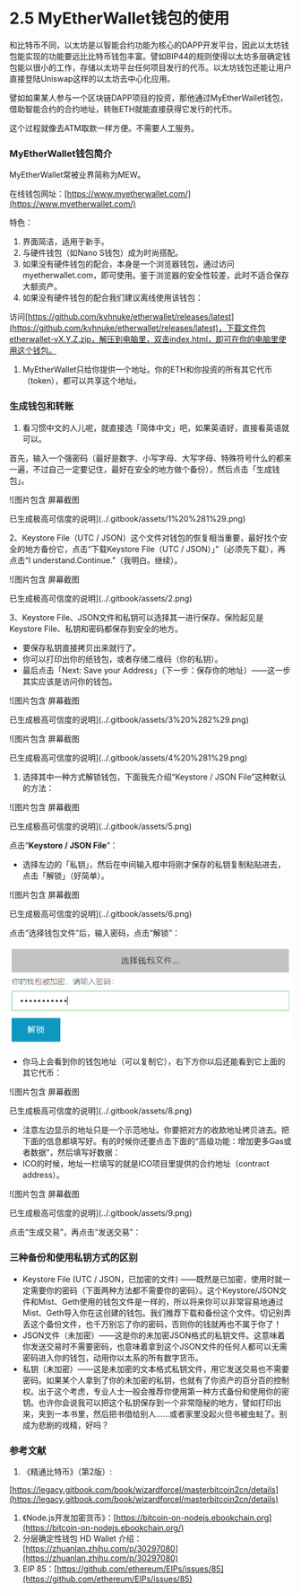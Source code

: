 # 2.5 MyEtherWallet钱包的使用

和比特币不同，以太坊是以智能合约功能为核心的DAPP开发平台，因此以太坊钱包能实现的功能要远比比特币钱包丰富。譬如BIP44的规则使得以太坊多层确定钱包能以很小的工作，存储以太坊平台任何项目发行的代币。以太坊钱包还能让用户直接登陆Uniswap这样的以太坊去中心化应用。

譬如如果某人参与一个区块链DAPP项目的投资，那他通过MyEtherWallet钱包，借助智能合约的合约地址，转账ETH就能直接获得它发行的代币。

这个过程就像去ATM取款一样方便。不需要人工服务。

### MyEtherWallet钱包简介

MyEtherWallet常被业界简称为MEW。

在线钱包网址：[https://www.myetherwallet.com/](https://www.myetherwallet.com/)

特色：

1. 界面简洁，适用于新手。
2. 与硬件钱包（如Nano S钱包）成为时尚搭配。
3. 如果没有硬件钱包的配合，本身是一个浏览器钱包，通过访问myetherwallet.com，即可使用。鉴于浏览器的安全性较差，此时不适合保存大额资产。
4. 如果没有硬件钱包的配合我们建议离线使用该钱包：

访问[https://github.com/kvhnuke/etherwallet/releases/latest](https://github.com/kvhnuke/etherwallet/releases/latest)，下载文件包etherwallet-vX.Y.Z.zip，解压到电脑里，双击index.html，即可在你的电脑里使用这个钱包。

1. MyEtherWallet只给你提供一个地址。你的ETH和你投资的所有其它代币（token），都可以共享这个地址。

### 生成钱包和转账

1. 看习惯中文的人儿呢，就直接选「简体中文」吧，如果英语好，直接看英语就可以。

首先，输入一个强密码（最好是数字、小写字母、大写字母、特殊符号什么的都来一遍，不过自己一定要记住，最好在安全的地方做个备份），然后点击「生成钱包」。

![&#x56FE;&#x7247;&#x5305;&#x542B; &#x5C4F;&#x5E55;&#x622A;&#x56FE;

&#x5DF2;&#x751F;&#x6210;&#x6781;&#x9AD8;&#x53EF;&#x4FE1;&#x5EA6;&#x7684;&#x8BF4;&#x660E;](../.gitbook/assets/1%20%281%29.png)

2、Keystore File（UTC / JSON）这个文件对钱包的恢复相当重要，最好找个安全的地方备份它，点击“下载Keystore File（UTC / JSON）」”（必须先下载），再点击“I understand.Continue.”（我明白。继续）。

![&#x56FE;&#x7247;&#x5305;&#x542B; &#x5C4F;&#x5E55;&#x622A;&#x56FE;

&#x5DF2;&#x751F;&#x6210;&#x6781;&#x9AD8;&#x53EF;&#x4FE1;&#x5EA6;&#x7684;&#x8BF4;&#x660E;](../.gitbook/assets/2.png)

3、Keystore File、JSON文件和私钥可以选择其一进行保存。保险起见是Keystore File、私钥和密码都保存到安全的地方。

* 要保存私钥直接拷贝出来就行了。
* 你可以打印出你的纸钱包，或者存储二维码（你的私钥）。
* 最后点击「Next: Save your Address」（下一步：保存你的地址）——这一步其实应该是访问你的钱包。

![&#x56FE;&#x7247;&#x5305;&#x542B; &#x5C4F;&#x5E55;&#x622A;&#x56FE;

&#x5DF2;&#x751F;&#x6210;&#x6781;&#x9AD8;&#x53EF;&#x4FE1;&#x5EA6;&#x7684;&#x8BF4;&#x660E;](../.gitbook/assets/3%20%282%29.png)

![&#x56FE;&#x7247;&#x5305;&#x542B; &#x5C4F;&#x5E55;&#x622A;&#x56FE;

&#x5DF2;&#x751F;&#x6210;&#x6781;&#x9AD8;&#x53EF;&#x4FE1;&#x5EA6;&#x7684;&#x8BF4;&#x660E;](../.gitbook/assets/4%20%281%29.png)

1. 选择其中一种方式解锁钱包，下面我先介绍“Keystore / JSON File”这种默认的方法：

![&#x56FE;&#x7247;&#x5305;&#x542B; &#x5C4F;&#x5E55;&#x622A;&#x56FE;

&#x5DF2;&#x751F;&#x6210;&#x6781;&#x9AD8;&#x53EF;&#x4FE1;&#x5EA6;&#x7684;&#x8BF4;&#x660E;](../.gitbook/assets/5.png)

点击“**Keystore / JSON File**”：

* 选择左边的「私钥」，然后在中间输入框中将刚才保存的私钥复制粘贴进去，点击「解锁」（好简单）。

![&#x56FE;&#x7247;&#x5305;&#x542B; &#x5C4F;&#x5E55;&#x622A;&#x56FE;

&#x5DF2;&#x751F;&#x6210;&#x6781;&#x9AD8;&#x53EF;&#x4FE1;&#x5EA6;&#x7684;&#x8BF4;&#x660E;](../.gitbook/assets/6.png)

点击“选择钱包文件”后，输入密码，点击“解锁”：

![](../.gitbook/assets/7.png)

* 你马上会看到你的钱包地址（可以复制它），右下方你以后还能看到它上面的其它代币：

![&#x56FE;&#x7247;&#x5305;&#x542B; &#x5C4F;&#x5E55;&#x622A;&#x56FE;

&#x5DF2;&#x751F;&#x6210;&#x6781;&#x9AD8;&#x53EF;&#x4FE1;&#x5EA6;&#x7684;&#x8BF4;&#x660E;](../.gitbook/assets/8.png)

* 注意左边显示的地址只是一个示范地址。你要把对方的收款地址拷贝进去。把下面的信息都填写好。有的时候你还要点击下面的“高级功能：增加更多Gas或者数据”，然后填写好数据：
* ICO的时候，地址一栏填写的就是ICO项目里提供的合约地址（contract address）。

![&#x56FE;&#x7247;&#x5305;&#x542B; &#x5C4F;&#x5E55;&#x622A;&#x56FE;

&#x5DF2;&#x751F;&#x6210;&#x6781;&#x9AD8;&#x53EF;&#x4FE1;&#x5EA6;&#x7684;&#x8BF4;&#x660E;](../.gitbook/assets/9.png)

点击“生成交易”，再点击“发送交易”：

### 三种备份和使用私钥方式的区别

* Keystore File \(UTC / JSON，已加密的文件\) ——既然是已加密，使用时就一定需要你的密码（下面两种方法都不需要你的密码）。这个Keystore/JSON文件和Mist、Geth使用的钱包文件是一样的，所以将来你可以非常容易地通过Mist、Geth导入你在这创建的钱包。我们推荐下载和备份这个文件。切记别弄丢这个备份文件，也千万别忘了你的密码，否则你的钱就再也不属于你了！
* JSON文件（未加密）——这是你的未加密JSON格式的私钥文件。这意味着你发送交易时不需要密码，也意味着拿到这个JSON文件的任何人都可以无需密码进入你的钱包，动用你以太系的所有数字货币。
* 私钥（未加密）——这是未加密的文本格式私钥文件，用它发送交易也不需要密码。如果某个人拿到了你的未加密的私钥，也就有了你资产的百分百的控制权。出于这个考虑，专业人士一般会推荐你使用第一种方式备份和使用你的密钥。也许你会说我可以把这个私钥保存到一个非常隐秘的地方，譬如打印出来，夹到一本书里，然后把书借给别人……或者家里没起火但书被虫蛀了。别成为悲剧的戏精，好吗？

### 参考文献

1. 《精通比特币》（第2版）:

[https://legacy.gitbook.com/book/wizardforcel/masterbitcoin2cn/details](https://legacy.gitbook.com/book/wizardforcel/masterbitcoin2cn/details)

1. 《Node.js开发加密货币》：[https://bitcoin-on-nodejs.ebookchain.org](https://bitcoin-on-nodejs.ebookchain.org/)
2. 分层确定性钱包 HD Wallet 介绍：[https://zhuanlan.zhihu.com/p/30297080](https://zhuanlan.zhihu.com/p/30297080)
3. EIP 85：[https://github.com/ethereum/EIPs/issues/85](https://github.com/ethereum/EIPs/issues/85)

